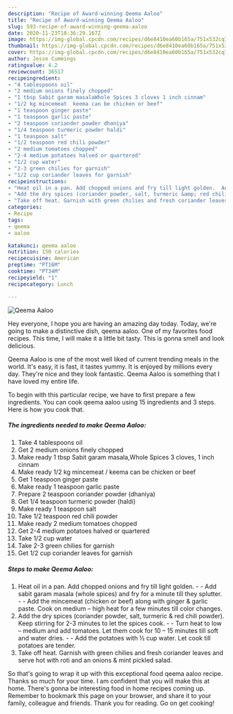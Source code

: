 ```yaml
---
description: "Recipe of Award-winning Qeema Aaloo"
title: "Recipe of Award-winning Qeema Aaloo"
slug: 593-recipe-of-award-winning-qeema-aaloo
date: 2020-11-23T18:36:29.167Z
image: https://img-global.cpcdn.com/recipes/d6e8410ea60b165a/751x532cq70/qeema-aaloo-recipe-main-photo.jpg
thumbnail: https://img-global.cpcdn.com/recipes/d6e8410ea60b165a/751x532cq70/qeema-aaloo-recipe-main-photo.jpg
cover: https://img-global.cpcdn.com/recipes/d6e8410ea60b165a/751x532cq70/qeema-aaloo-recipe-main-photo.jpg
author: Jesse Cummings
ratingvalue: 4.2
reviewcount: 36517
recipeingredient:
- "4 tablespoons oil"
- "2 medium onions finely chopped"
- "1 tbsp Sabit garam masalaWhole Spices 3 cloves 1 inch cinnam"
- "1/2 kg mincemeat  keema can be chicken or beef"
- "1 teaspoon ginger paste"
- "1 teaspoon garlic paste"
- "2 teaspoon coriander powder dhaniya"
- "1/4 teaspoon turmeric powder haldi"
- "1 teaspoon salt"
- "1/2 teaspoon red chili powder"
- "2 medium tomatoes chopped"
- "2-4 medium potatoes halved or quartered"
- "1/2 cup water"
- "2-3 green chilies for garnish"
- "1/2 cup coriander leaves for garnish"
recipeinstructions:
- "Heat oil in a pan. Add chopped onions and fry till light golden.  Add sabit garam masala (whole spices) and fry for a minute till they splutter.  Add the mincemeat (chicken or beef) along with ginger &amp; garlic paste. Cook on medium – high heat for a few minutes till color changes."
- "Add the dry spices (coriander powder, salt, turmeric &amp; red chili powder). Keep stirring for 2-3 minutes to let the spices cook.  Turn heat to low – medium and add tomatoes. Let them cook for 10 – 15 minutes till soft and water dries.  Add the potatoes with ½ cup water. Let cook till potatoes are tender."
- "Take off heat. Garnish with green chilies and fresh coriander leaves and serve hot with roti and an onions &amp; mint pickled salad."
categories:
- Recipe
tags:
- qeema
- aaloo

katakunci: qeema aaloo 
nutrition: 150 calories
recipecuisine: American
preptime: "PT16M"
cooktime: "PT34M"
recipeyield: "1"
recipecategory: Lunch

---
```



![Qeema Aaloo](https://img-global.cpcdn.com/recipes/d6e8410ea60b165a/751x532cq70/qeema-aaloo-recipe-main-photo.jpg)

Hey everyone, I hope you are having an amazing day today. Today, we're going to make a distinctive dish, qeema aaloo. One of my favorites food recipes. This time, I will make it a little bit tasty. This is gonna smell and look delicious.

Qeema Aaloo is one of the most well liked of current trending meals in the world. It's easy, it is fast, it tastes yummy. It is enjoyed by millions every day. They're nice and they look fantastic. Qeema Aaloo is something that I have loved my entire life.




To begin with this particular recipe, we have to first prepare a few ingredients. You can cook qeema aaloo using 15 ingredients and 3 steps. Here is how you cook that.

<!--inarticleads1-->

##### The ingredients needed to make Qeema Aaloo:

1. Take 4 tablespoons oil
1. Get 2 medium onions finely chopped
1. Make ready 1 tbsp Sabit garam masala,Whole Spices 3 cloves, 1 inch cinnam
1. Make ready 1/2 kg mincemeat / keema can be chicken or beef
1. Get 1 teaspoon ginger paste
1. Make ready 1 teaspoon garlic paste
1. Prepare 2 teaspoon coriander powder (dhaniya)
1. Get 1/4 teaspoon turmeric powder (haldi)
1. Make ready 1 teaspoon salt
1. Take 1/2 teaspoon red chili powder
1. Make ready 2 medium tomatoes chopped
1. Get 2-4 medium potatoes halved or quartered
1. Take 1/2 cup water
1. Take 2-3 green chilies for garnish
1. Get 1/2 cup coriander leaves for garnish




<!--inarticleads2-->

##### Steps to make Qeema Aaloo:

1. Heat oil in a pan. Add chopped onions and fry till light golden. -  - Add sabit garam masala (whole spices) and fry for a minute till they splutter. -  - Add the mincemeat (chicken or beef) along with ginger &amp; garlic paste. Cook on medium – high heat for a few minutes till color changes.
1. Add the dry spices (coriander powder, salt, turmeric &amp; red chili powder). Keep stirring for 2-3 minutes to let the spices cook. -  - Turn heat to low – medium and add tomatoes. Let them cook for 10 – 15 minutes till soft and water dries. -  - Add the potatoes with ½ cup water. Let cook till potatoes are tender.
1. Take off heat. Garnish with green chilies and fresh coriander leaves and serve hot with roti and an onions &amp; mint pickled salad.




So that's going to wrap it up with this exceptional food qeema aaloo recipe. Thanks so much for your time. I am confident that you will make this at home. There's gonna be interesting food in home recipes coming up. Remember to bookmark this page on your browser, and share it to your family, colleague and friends. Thank you for reading. Go on get cooking!
